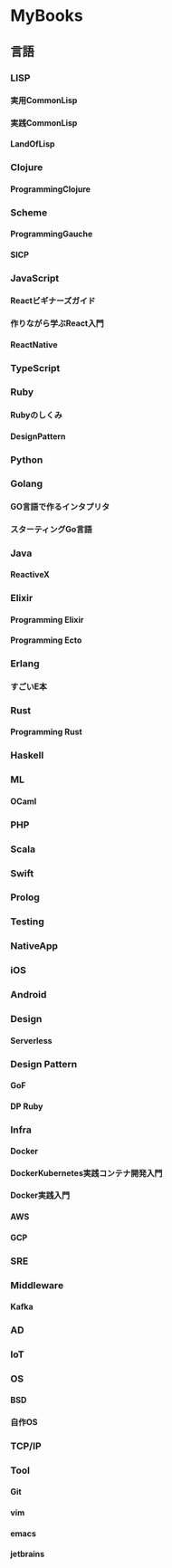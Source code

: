 MyBooks
=======

## 言語

### LISP
#### 実用CommonLisp
#### 実践CommonLisp
#### LandOfLisp

### Clojure
#### ProgrammingClojure

### Scheme
#### ProgrammingGauche
#### SICP

### JavaScript
#### Reactビギナーズガイド
#### 作りながら学ぶReact入門
#### ReactNative

### TypeScript

### Ruby
#### Rubyのしくみ
#### DesignPattern

### Python

### Golang
#### GO言語で作るインタプリタ
#### スターティングGo言語

### Java
#### ReactiveX

### Elixir
#### Programming Elixir
#### Programming Ecto

### Erlang
#### すごいE本

### Rust
#### Programming Rust

### Haskell

### ML
#### OCaml

### PHP

### Scala

### Swift

### Prolog

### Testing

### NativeApp
### iOS
### Android

### Design
#### Serverless

### Design Pattern
#### GoF
#### DP Ruby

### Infra
#### Docker
#### DockerKubernetes実践コンテナ開発入門
#### Docker実践入門

#### AWS

#### GCP

### SRE

### Middleware
#### Kafka

### AD

### IoT

### OS
#### BSD
#### 自作OS

### TCP/IP

### Tool
#### Git
#### vim
#### emacs
#### jetbrains
